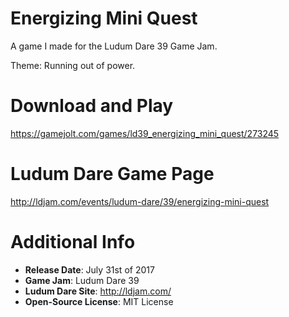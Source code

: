# **Energizing Mini Quest**
A game I made for the Ludum Dare 39 Game Jam. 

Theme: Running out of power.

# **Download and Play**
https://gamejolt.com/games/ld39_energizing_mini_quest/273245

# **Ludum Dare Game Page**
http://ldjam.com/events/ludum-dare/39/energizing-mini-quest

# **Additional Info**
* __Release Date__: July 31st of 2017
* __Game Jam__: Ludum Dare 39
* __Ludum Dare Site__: http://ldjam.com/
* __Open-Source License__: MIT License
